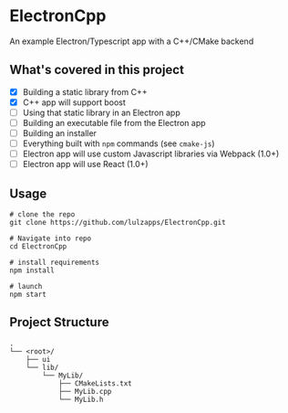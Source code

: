 # ElectronCpp
An example Electron/Typescript app with a C++/CMake backend

## What's covered in this project

- [x] Building a static library from C++
- [x] C++ app will support boost
- [ ] Using that static library in an Electron app
- [ ] Building an executable file from the Electron app
- [ ] Building an installer
- [ ] Everything built with `npm` commands (see `cmake-js`)
- [ ] Electron app will use custom Javascript libraries via Webpack (1.0+)
- [ ] Electron app will use React (1.0+)

## Usage

```
# clone the repo
git clone https://github.com/lulzapps/ElectronCpp.git

# Navigate into repo
cd ElectronCpp

# install requirements
npm install

# launch
npm start
```

## Project Structure

```
.
└── <root>/
    ├── ui
    └── lib/
        └── MyLib/
            ├── CMakeLists.txt
            ├── MyLib.cpp
            └── MyLib.h
```
